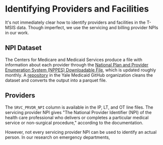 # Identifying Providers and Facilities

It's not immediately clear how to identify providers and facilities in the T-MSIS data. Though imperfect, we use the servicing and billing provider NPIs in our work.

## NPI Dataset

The Centers for Medicare and Medicaid Services produce a file with information about each provider through the [National Plan and Provider Enumeration System (NPPES) Downloadable File](https://www.cms.gov/medicare/regulations-guidance/administrative-simplification/data-dissemination), which is updated roughly monthly. A [repository](https://github.com/Yale-Medicaid/NPPES_NPI) in the Yale Medicaid GitHub organization cleans the dataset and converts the output into a parquet file.

## Providers

The `SRVC_PRVDR_NPI` column is available in the IP, LT, and OT line files. The servicing provider NPI gives "The National Provider Identifier (NPI) of the health care professional who delivers or completes a particular medical service or non-surgical procedure," according to the documentation.

However, not every servicing provider NPI can be used to identify an actual person. In our research on emergency departments, 
